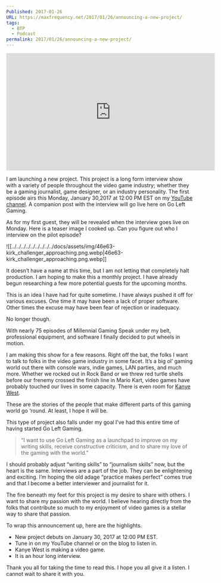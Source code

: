 ```yaml
---
Published: 2017-01-26
URL: https://maxfrequency.net/2017/01/26/announcing-a-new-project/
tags:
  - BTP
  - Podcast
permalink: 2017/01/26/announcing-a-new-project/
---
```

<div class=iframe-container>
<iframe width="560" height="315" src="https://www.youtube-nocookie.com/embed/6wcdPvJsTbg?si=2MLFbEtDJdcpZO-F" title="YouTube video player" frameborder="0" allow="accelerometer; autoplay; clipboard-write; encrypted-media; gyroscope; picture-in-picture; web-share" allowfullscreen></iframe>
</div>

I am launching a new project. This project is a long form interview show with a variety of people throughout the video game industry; whether they be a gaming journalist, game designer, or an industry personality.
The first episode airs this Monday, January 30,2017 at 12:00 PM EST on my [YouTube channel](https://www.youtube.com/maxfrequency). A companion post with the interview will go live here on Go Left Gaming.

As for my first guest, they will be revealed when the interview goes live on Monday. Here is a teaser image I cooked up. Can you figure out who I interview on the pilot episode?

![[../../../../../../../../../docs/assets/img/46e63-kirk_challenger_approaching.png.webp|46e63-kirk_challenger_approaching.png.webp]]

It doesn’t have a name at this time, but I am not letting that completely halt production. I am hoping to make this a monthly project. I have already begun researching a few more potential guests for the upcoming months.

This is an idea I have had for quite sometime. I have always pushed it off for various excuses. One time it may have been a lack of proper software. Other times the excuse may have been fear of rejection or inadequacy.

No longer though.

With nearly 75 episodes of Millennial Gaming Speak under my belt, professional equipment, and software I finally decided to put wheels in motion.

I am making this show for a few reasons. Right off the bat, the folks I want to talk to folks in the video game industry in some facet. It’s a big ol’ gaming world out there with console wars, indie games, LAN parties, and much more. Whether we rocked out in Rock Band or we threw red turtle shells before our frenemy crossed the finish line in Mario Kart, video games have probably touched our lives in some capacity. There is even room for [Kanye West](https://www.youtube.com/watch?v=lj-3eKWqSXM).

These are the stories of the people that make different parts of this gaming world go ‘round. At least, I hope it will be.

This type of project also falls under my goal I’ve had this entire time of having started Go Left Gaming.

> “I want to use Go Left Gaming as a launchpad to improve on my writing skills, receive constructive criticism, and to share my love of the gaming with the world.”

I should probably adjust “writing skills” to “journalism skills” now, but the heart is the same. Interviews are a part of the job. They can be enlightening and exciting. I’m hoping the old adage “practice makes perfect” comes true and that I become a better interviewer and journalist for it.

The fire beneath my feet for this project is my desire to share with others. I want to share my passion with the world. I believe hearing directly from the folks that contribute so much to my enjoyment of video games is a stellar way to share that passion.

To wrap this announcement up, here are the highlights.

- New project debuts on January 30, 2017 at 12:00 PM EST.
- Tune in on my YouTube channel or on the blog to listen in.
- Kanye West is making a video game.
- It is an hour long interview.

Thank you all for taking the time to read this. I hope you all give it a listen. I cannot wait to share it with you.
